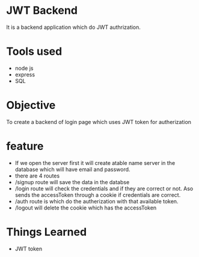 # JWT Backend
It is a backend application which do JWT authrization.

# Tools used
- node js
- express
- SQL

# Objective
To create a backend of login page which uses JWT token for autherization

# feature
- If we open the server first it will create atable name server in the database which will have email and password.
- there are 4 routes
- /signup route will save the data in the databse
- /login route will check the credentials and if they are correct or not. Aso sends the accessToken through a cookie if credentials are correct.
- /auth  route is which do the autherization with that available token.
- /logout will delete the cookie which has the accessToken

# Things Learned
- JWT token



